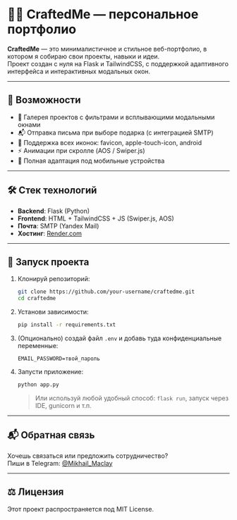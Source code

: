# 🧑‍💻 CraftedMe — персональное портфолио

**CraftedMe** — это минималистичное и стильное веб-портфолио, в котором я собираю свои проекты, навыки и идеи.  
Проект создан с нуля на Flask и TailwindCSS, с поддержкой адаптивного интерфейса и интерактивных модальных окон.

---

## 🚀 Возможности

- 📁 Галерея проектов с фильтрами и всплывающими модальными окнами
- 📬 Отправка письма при выборе подарка (с интеграцией SMTP)
- 📱 Поддержка всех иконок: favicon, apple-touch-icon, android
- ⚡ Анимации при скролле (AOS / Swiper.js)
- 🎯 Полная адаптация под мобильные устройства

---

## 🛠️ Стек технологий

- **Backend**: Flask (Python)
- **Frontend**: HTML + TailwindCSS + JS (Swiper.js, AOS)
- **Почта**: SMTP (Yandex Mail)
- **Хостинг**: [Render.com](https://render.com)

---

## 🔧 Запуск проекта

1. Клонируй репозиторий:
   ```bash
   git clone https://github.com/your-username/craftedme.git
   cd craftedme
   ```

2. Установи зависимости:
   ```bash
   pip install -r requirements.txt
   ```

3. (Опционально) создай файл `.env` и добавь туда конфиденциальные переменные:
   ```env
   EMAIL_PASSWORD=твой_пароль
   ```

4. Запусти приложение:
   ```bash
   python app.py
   ```

   > Или используй любой удобный способ: `flask run`, запуск через IDE, gunicorn и т.п.

---

## 📬 Обратная связь

Хочешь связаться или предложить сотрудничество?  
Пиши в Telegram: [@Mikhail_Maclay](https://t.me/Mikhail_Maclay)

---

## ⚖️ Лицензия

Этот проект распространяется под MIT License.
